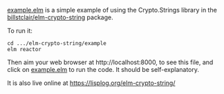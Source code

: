 [example.elm](example.elm) is a simple example of using the Crypto.Strings library in the [billstclair/elm-crypto-string](http://package.elm-lang.org/packages/billstclair/elm-string/latest) package.

To run it:

    cd .../elm-crypto-string/example
    elm reactor
    
Then aim your web browser at http://localhost:8000, to see this file, and click on [example.elm](example.elm) to run the code. It should be self-explanatory.

It is also live online at https://lisplog.org/elm-crypto-string/
